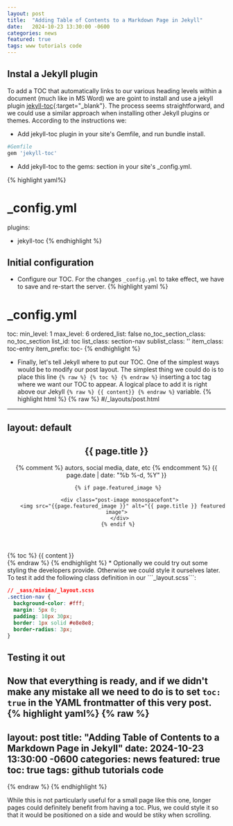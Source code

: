 ```yaml
---
layout: post
title:  "Adding Table of Contents to a Markdown Page in Jekyll"
date:   2024-10-23 13:30:00 -0600
categories: news
featured: true
tags: www tutorials code
--- 
```

## Instal a Jekyll plugin
To add a TOC that automatically links to our various heading levels within a document (much like in MS Word) we are goint to install and use a jekyll plugin 
[jekyll-toc](https://github.com/toshimaru/jekyll-toc){:target="_blank"}. The process seems straightforward, and we could use a similar approach when installing other Jekyll plugins or themes. According to the instructions we:
* Add jekyll-toc plugin in your site's Gemfile, and run bundle install.
```ruby
#Gemfile
gem 'jekyll-toc'
```
* Add jekyll-toc to the gems: section in your site's _config.yml.

{% highlight yaml%}
# _config.yml
plugins:
  - jekyll-toc
{% endhighlight %}
## Initial configuration
* Configure our TOC. For the changes ```_config.yml``` to take effect, we have to save and re-start the server.
{% highlight yaml %}
# _config.yml
toc:
min_level: 1
max_level: 6
ordered_list: false
no_toc_section_class: no_toc_section
list_id: toc
list_class: section-nav
sublist_class: ''
item_class: toc-entry
item_prefix: toc-
{% endhighlight %}
* Finally, let's tell Jekyll where to put our TOC. One of the simplest ways would be to modify our post layout.
The simplest thing we could do is to place this line ```{% raw %} {% toc %} {% endraw %}``` inserting a toc tag where we want our TOC to appear. A logical place to add it is right above our Jekyll ```{% raw %} {{ content}} {% endraw %}``` variable. 
{% highlight html %}
{% raw %} 
#/_layouts/post.html
---
layout: default
---
<article class="site-section site-section-last">
  <header class="post-header">
    <h1 class="post-title"> {{ page.title }}</h1>
    <p class="post-meta"> 
      {% comment %} autors, social media, date, etc {% endcomment %}
      {{ page.date | date: "%b %-d, %Y" }}
     </p>

     {% if page.featured_image %}

      <div class="post-image monospacefont">
        <img src="{{page.featured_image }}" alt="{{ page.title }} featured image">
      </div>
     {% endif %}
  </header>
<div class="post-body">
  {% toc %}
  {{ content }}
</div>
</article>
{% endraw %}
{% endhighlight %}
* Optionally we could try out some styling the developers provide. Otherwise we could style it ourselves later. To test it add the following class definition in our ```_layout.scss```:

```css
// _sass/minima/_layout.scss
.section-nav {
  background-color: #fff;
  margin: 5px 0;
  padding: 10px 30px;
  border: 1px solid #e8e8e8;
  border-radius: 3px;
}
```
## Testing it out
Now that everything is ready, and if we didn't make any mistake all we need to do is to set ```toc: true``` in the YAML frontmatter of this very post.
{% highlight yaml%}
{% raw %} 
---
layout: post
title:  "Adding Table of Contents to a Markdown Page in Jekyll"
date:   2024-10-23 13:30:00 -0600
categories: news
featured: true
toc: true
tags: github tutorials code
--- 
{% endraw %}
{% endhighlight %}

While this is not particularly useful for a small page like this one, longer pages could definitely benefit from having a toc. Plus, we could style it so that it would be positioned on a side and would be stiky when scrolling.